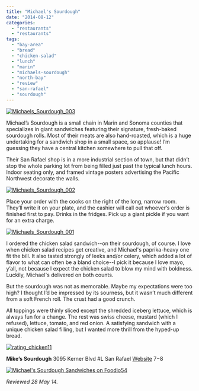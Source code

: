 ```yaml
---
title: "Michael's Sourdough"
date: "2014-08-12"
categories: 
  - "restaurants"
  - "restaurants"
tags: 
  - "bay-area"
  - "bread"
  - "chicken-salad"
  - "lunch"
  - "marin"
  - "michaels-sourdough"
  - "north-bay"
  - "review"
  - "san-rafael"
  - "sourdough"
---
```


[![Michaels_Sourdough_003](http://s3.amazonaws.com/thegourmez-wpmedia/2014/07/Michaels_Sourdough_003.jpg)](http://www.thegourmez.com/2014/08/michaels-sourdough/michaels_sourdough_003/)

Michael’s Sourdough is a small chain in Marin and Sonoma counties that specializes in giant sandwiches featuring their signature, fresh-baked sourdough rolls. Most of their meats are also hand-roasted, which is a huge undertaking for a sandwich shop in a small space, so applause! I’m guessing they have a central kitchen somewhere to pull that off.

Their San Rafael shop is in a more industrial section of town, but that didn’t stop the whole parking lot from being filled just past the typical lunch hours. Indoor seating only, and framed vintage posters advertising the Pacific Northwest decorate the walls.

[![Michaels_Sourdough_002](http://s3.amazonaws.com/thegourmez-wpmedia/2014/07/Michaels_Sourdough_002.jpg)](http://www.thegourmez.com/2014/08/michaels-sourdough/michaels_sourdough_002/)

Place your order with the cooks on the right of the long, narrow room. They’ll write it on your plate, and the cashier will call out whoever’s order is finished first to pay. Drinks in the fridges. Pick up a giant pickle if you want for an extra charge.

[![Michaels_Sourdough_001](http://s3.amazonaws.com/thegourmez-wpmedia/2014/07/Michaels_Sourdough_001.jpg)](http://www.thegourmez.com/2014/08/michaels-sourdough/michaels_sourdough_001/)

I ordered the chicken salad sandwich--on their sourdough, of course. I love when chicken salad recipes get creative, and Michael's paprika-heavy one fit the bill. It also tasted strongly of leeks and/or celery, which added a lot of flavor to what can often be a bland choice--I pick it because I love mayo, y’all, not because I expect the chicken salad to blow my mind with boldness. Luckily, Michael's delivered on both counts.

But the sourdough was not as memorable. Maybe my expectations were too high? I thought I’d be impressed by its sourness, but it wasn’t much different from a soft French roll. The crust had a good crunch.

All toppings were thinly sliced except the shredded iceberg lettuce, which is always fun for a change. The rest was swiss cheese, mustard (which I refused), lettuce, tomato, and red onion. A satisfying sandwich with a unique chicken salad filling, but I wanted more thrill from the hyped-up bread.

[![rating_chicken11](http://s3.amazonaws.com/thegourmez-wpmedia/2009/02/rating_chicken11.gif)](http://www.thegourmez.com/2009/02/barten-guestier-private-selection-merlot-2006/rating_chicken11/)

**Mike’s Sourdough** 3095 Kerner Blvd #L San Rafael [Website](http://www.michaelssourdough.com/) $7-$8

[![Michael's Sourdough Sandwiches on Foodio54](http://foodio54.com/images/badge-2-d5cb5.jpg)](http://foodio54.com/restaurant/San-Rafael-CA/d5cb5/Michaels-Sourdough-Sandwiches)

_Reviewed 28 May 14._

